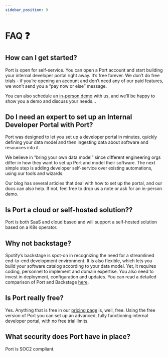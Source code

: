 ```yaml
---
sidebar_position: 9
---
```


# FAQ ❓

## How can I get started?

Port is open for self-service. You can open a Port account and start building your internal developer portal right away. It’s free forever. We don’t do free trials - if you’re opening an account and don’t need any of our paid features, we won’t send you a “pay now or else” message.

You can also schedule an [in-person demo](https://www.getport.io/demo-request) with us, and we’ll be happy to show you a demo and discuss your needs...

## Do I need an expert to set up an Internal Developer Portal with Port?

Port was designed to let you set up a developer portal in minutes, quickly defining your data model and then ingesting data about software and resources into it.

We believe in “bring your own data model” since different engineering orgs differ in how they want to set up Port and model their software. The next simple step is adding developer self-service over existing automations, using our tools and wizards.

Our blog has several articles that deal with how to set up the portal, and our docs can also help. If not, feel free to drop us a note or ask for an in-person demo.

## Is Port a cloud or self-hosted solution??

Port is both SaaS and cloud based and will support a self-hosted solution based on a K8s operator.

## Why not backstage?

Spotify’s backstage is spot-on in recognizing the need for a streamlined end-to-end development environment. It is also flexible, which lets you build your software catalog according to your data model. Yet, it requires coding, personnel to implement and domain expertise. You also need to invest in deployment, configuration and updates. You can read a detailed comparison of Port and Backstage [here](https://www.getport.io/compare/backstage-vs-port).

## Is Port really free?

Yes. Anything that is free in our [pricing page](https://www.getport.io/pricing) is, well, free. Using the free version of Port you can set up an advanced, fully functioning internal developer portal, with no free trial limits.

## What security does Port have in place?

Port is SOC2 compliant.
